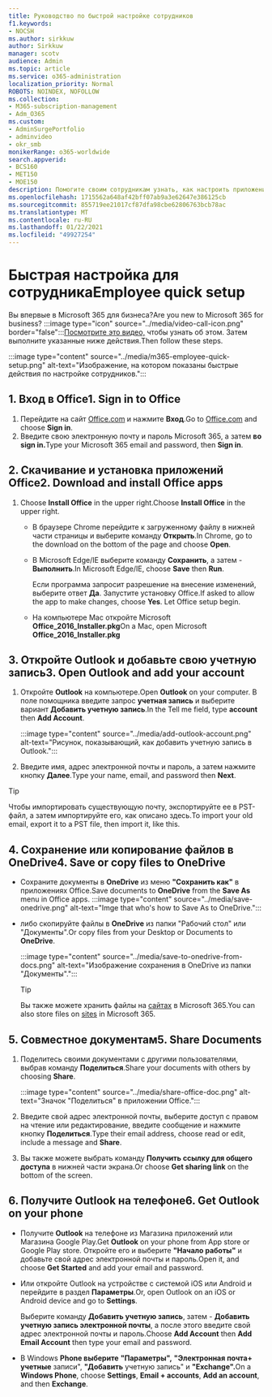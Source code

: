 ```yaml
---
title: Руководство по быстрой настройке сотрудников
f1.keywords:
- NOCSH
ms.author: sirkkuw
author: Sirkkuw
manager: scotv
audience: Admin
ms.topic: article
ms.service: o365-administration
localization_priority: Normal
ROBOTS: NOINDEX, NOFOLLOW
ms.collection:
- M365-subscription-management
- Adm_O365
ms.custom:
- AdminSurgePortfolio
- adminvideo
- okr_smb
monikerRange: o365-worldwide
search.appverid:
- BCS160
- MET150
- MOE150
description: Помогите своим сотрудникам узнать, как настроить приложения Office, которые они получают с помощью Microsoft 365 бизнес премиум.
ms.openlocfilehash: 1715562a648af42bff07ab9a3e62647e386125cb
ms.sourcegitcommit: 855719ee21017cf87dfa98cbe62806763bcb78ac
ms.translationtype: MT
ms.contentlocale: ru-RU
ms.lasthandoff: 01/22/2021
ms.locfileid: "49927254"
---
```

# <a name="employee-quick-setup"></a><span data-ttu-id="64330-103">Быстрая настройка для сотрудника</span><span class="sxs-lookup"><span data-stu-id="64330-103">Employee quick setup</span></span>

<span data-ttu-id="64330-104">Вы впервые в Microsoft 365 для бизнеса?</span><span class="sxs-lookup"><span data-stu-id="64330-104">Are you new to Microsoft 365 for business?</span></span> :::image type="icon" source="../media/video-call-icon.png" border="false":::[Посмотрите это видео,](https://support.microsoft.com/office/d6466f0d-5d13-464a-adcb-00906ae87029) чтобы узнать об этом. <span data-ttu-id="64330-106">Затем выполните указанные ниже действия.</span><span class="sxs-lookup"><span data-stu-id="64330-106">Then follow these steps.</span></span>

:::image type="content" source="../media/m365-employee-quick-setup.png" alt-text="Изображение, на котором показаны быстрые действия по настройке сотрудников.":::

## <a name="1-sign-in-to-office"></a><span data-ttu-id="64330-108">1. Вход в Office</span><span class="sxs-lookup"><span data-stu-id="64330-108">1. Sign in to Office</span></span>

1. <span data-ttu-id="64330-109">Перейдите на сайт [Office.com](https://office.com) и нажмите **Вход**.</span><span class="sxs-lookup"><span data-stu-id="64330-109">Go to [Office.com](https://office.com) and choose **Sign in**.</span></span>
1. <span data-ttu-id="64330-110">Введите свою электронную почту и пароль Microsoft 365, а затем **во sign in.**</span><span class="sxs-lookup"><span data-stu-id="64330-110">Type your Microsoft 365 email and password, then **Sign in**.</span></span>

## <a name="2-download-and-install-office-apps"></a><span data-ttu-id="64330-111">2. Скачивание и установка приложений Office</span><span class="sxs-lookup"><span data-stu-id="64330-111">2. Download and install Office apps</span></span>

1. <span data-ttu-id="64330-112">Choose **Install Office** in the upper right.</span><span class="sxs-lookup"><span data-stu-id="64330-112">Choose **Install Office** in the upper right.</span></span>
    - <span data-ttu-id="64330-113">В браузере Chrome перейдите к загруженному файлу в нижней части страницы и выберите команду **Открыть**.</span><span class="sxs-lookup"><span data-stu-id="64330-113">In Chrome, go to the download on the bottom of the page and choose **Open**.</span></span>
    - <span data-ttu-id="64330-114">В Microsoft Edge/IE выберите команду **Сохранить**, а затем - **Выполнить**.</span><span class="sxs-lookup"><span data-stu-id="64330-114">In Microsoft Edge/IE, choose **Save** then **Run**.</span></span>
    
        <span data-ttu-id="64330-p102">Если программа запросит разрешение на внесение изменений, выберите ответ **Да**. Запустите установку Office.</span><span class="sxs-lookup"><span data-stu-id="64330-p102">If asked to allow the app to make changes, choose **Yes**. Let Office setup begin.</span></span>
    - <span data-ttu-id="64330-117">На компьютере Mac откройте Microsoft **Office_2016_Installer.pkg**</span><span class="sxs-lookup"><span data-stu-id="64330-117">On a Mac, open Microsoft **Office_2016_Installer.pkg**</span></span>

## <a name="3-open-outlook-and-add-your-account"></a><span data-ttu-id="64330-118">3. Откройте Outlook и добавьте свою учетную запись</span><span class="sxs-lookup"><span data-stu-id="64330-118">3. Open Outlook and add your account</span></span>

1. <span data-ttu-id="64330-119">Откройте **Outlook** на компьютере.</span><span class="sxs-lookup"><span data-stu-id="64330-119">Open **Outlook** on your computer.</span></span> <span data-ttu-id="64330-120">В поле помощника введите запрос **учетная запись** и выберите вариант **Добавить учетную запись**.</span><span class="sxs-lookup"><span data-stu-id="64330-120">In the Tell me field, type **account** then **Add Account**.</span></span>

    :::image type="content" source="../media/add-outlook-account.png" alt-text="Рисунок, показывающий, как добавить учетную запись в Outlook.":::

1. <span data-ttu-id="64330-122">Введите имя, адрес электронной почты и пароль, а затем нажмите кнопку **Далее**.</span><span class="sxs-lookup"><span data-stu-id="64330-122">Type your name, email, and password then **Next**.</span></span>

> [!TIP]
> <span data-ttu-id="64330-123">Чтобы импортировать существующую почту, экспортируйте ее в PST-файл, а затем импортируйте его, как описано здесь.</span><span class="sxs-lookup"><span data-stu-id="64330-123">To import your old email, export it to a PST file, then import it, like this.</span></span>

## <a name="4-save-or-copy-files-to-onedrive"></a><span data-ttu-id="64330-124">4. Сохранение или копирование файлов в OneDrive</span><span class="sxs-lookup"><span data-stu-id="64330-124">4. Save or copy files to OneDrive</span></span>

- <span data-ttu-id="64330-125">Сохраните документы в **OneDrive** из меню **"Сохранить как"** в приложениях Office.</span><span class="sxs-lookup"><span data-stu-id="64330-125">Save documents to **OneDrive** from the **Save As** menu in Office apps.</span></span>
    :::image type="content" source="../media/save-onedrive.png" alt-text="Imge that who's how to Save As to OneDrive.":::

- <span data-ttu-id="64330-127">либо скопируйте файлы в **OneDrive** из папки "Рабочий стол" или "Документы".</span><span class="sxs-lookup"><span data-stu-id="64330-127">Or copy files from your Desktop or Documents to **OneDrive**.</span></span>

    :::image type="content" source="../media/save-to-onedrive-from-docs.png" alt-text="Изображение сохранения в OneDrive из папки &quot;Документы&quot;.":::

    > [!TIP]
    > <span data-ttu-id="64330-129">Вы также можете хранить файлы на [сайтах](https://support.microsoft.com/office/d18d21a0-1f9f-4f6c-ac45-d52afa0a4a2e) в Microsoft 365.</span><span class="sxs-lookup"><span data-stu-id="64330-129">You can also store files on [sites](https://support.microsoft.com/office/d18d21a0-1f9f-4f6c-ac45-d52afa0a4a2e) in Microsoft 365.</span></span>

## <a name="5-share-documents"></a><span data-ttu-id="64330-130">5. Совместное документам</span><span class="sxs-lookup"><span data-stu-id="64330-130">5. Share Documents</span></span>

1. <span data-ttu-id="64330-131">Поделитесь своими документами с другими пользователями, выбрав команду **Поделиться**.</span><span class="sxs-lookup"><span data-stu-id="64330-131">Share your documents with others by choosing **Share**.</span></span>

    :::image type="content" source="../media/share-office-doc.png" alt-text="Значок &quot;Поделиться&quot; в приложении Office.":::

1. <span data-ttu-id="64330-133">Введите свой адрес электронной почты, выберите доступ с правом на чтение или редактирование, введите сообщение и нажмите кнопку **Поделиться**.</span><span class="sxs-lookup"><span data-stu-id="64330-133">Type their email address, choose read or edit, include a message and **Share**.</span></span>
1. <span data-ttu-id="64330-134">Вы также можете выбрать команду **Получить ссылку для общего доступа** в нижней части экрана.</span><span class="sxs-lookup"><span data-stu-id="64330-134">Or choose **Get sharing link** on the bottom of the screen.</span></span>

## <a name="6-get-outlook-on-your-phone"></a><span data-ttu-id="64330-135">6. Получите Outlook на телефоне</span><span class="sxs-lookup"><span data-stu-id="64330-135">6. Get Outlook on your phone</span></span>

- <span data-ttu-id="64330-136">Получите **Outlook** на телефоне из Магазина приложений или Магазина Google Play.</span><span class="sxs-lookup"><span data-stu-id="64330-136">Get **Outlook** on your phone from App store or Google Play store.</span></span> <span data-ttu-id="64330-137">Откройте его и выберите **"Начало работы"** и добавьте свой адрес электронной почты и пароль.</span><span class="sxs-lookup"><span data-stu-id="64330-137">Open it, and choose **Get Started** and add your email and password.</span></span>
- <span data-ttu-id="64330-138">Или откройте Outlook на устройстве с системой iOS или Android и перейдите в раздел **Параметры**.</span><span class="sxs-lookup"><span data-stu-id="64330-138">Or, open Outlook on an iOS or Android device and go to **Settings**.</span></span>

    <span data-ttu-id="64330-139">Выберите команду **Добавить учетную запись**, затем - **Добавить учетную запись электронной почты**, а после этого введите свой адрес электронной почты и пароль.</span><span class="sxs-lookup"><span data-stu-id="64330-139">Choose **Add Account** then **Add Email Account** then type your email and password.</span></span>
- <span data-ttu-id="64330-140">В Windows **Phone выберите** **"Параметры",** **"Электронная почта+ учетные** записи", **"Добавить** учетную запись" и **"Exchange".**</span><span class="sxs-lookup"><span data-stu-id="64330-140">On a **Windows Phone**, choose **Settings**, **Email + accounts**, **Add an account**, and then **Exchange**.</span></span>